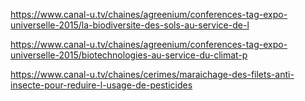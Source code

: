 
https://www.canal-u.tv/chaines/agreenium/conferences-tag-expo-universelle-2015/la-biodiversite-des-sols-au-service-de-l

https://www.canal-u.tv/chaines/agreenium/conferences-tag-expo-universelle-2015/biotechnologies-au-service-du-climat-p

https://www.canal-u.tv/chaines/cerimes/maraichage-des-filets-anti-insecte-pour-reduire-l-usage-de-pesticides

